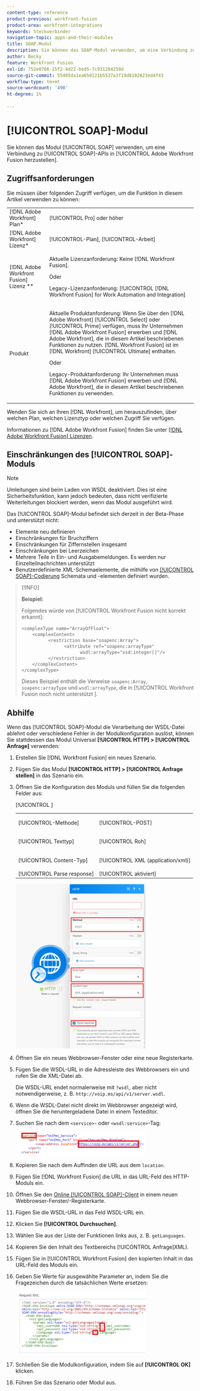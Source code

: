 ```yaml
---
content-type: reference
product-previous: workfront-fusion
product-area: workfront-integrations
keywords: Steckverbinder
navigation-topic: apps-and-their-modules
title: SOAP-Modul
description: Sie können das SOAP-Modul verwenden, um eine Verbindung zu SOAP-APIs in Adobe Workfront Fusion herzustellen.
author: Becky
feature: Workfront Fusion
exl-id: 752e0766-25f2-4d22-bed5-7c931284258d
source-git-commit: 55485da1ea650121b5537a3f19d8102623ed4f43
workflow-type: tm+mt
source-wordcount: '490'
ht-degree: 1%

---
```


# [!UICONTROL SOAP]-Modul

Sie können das Modul [!UICONTROL SOAP] verwenden, um eine Verbindung zu [!UICONTROL SOAP]-APIs in [!UICONTROL Adobe Workfront Fusion herzustellen].

## Zugriffsanforderungen

Sie müssen über folgenden Zugriff verfügen, um die Funktion in diesem Artikel verwenden zu können:

<table style="table-layout:auto"> 
 <col> 
 <col> 
 <tbody> 
  <tr> 
   <td role="rowheader">[!DNL Adobe Workfront] Plan*</td>
  <td> <p>[!UICONTROL Pro] oder höher</p> </td>
  </tr> 
  <tr data-mc-conditions=""> 
   <td role="rowheader">[!DNL Adobe Workfront] Lizenz*</td>
   <td> <p>[!UICONTROL-Plan], [!UICONTROL-Arbeit]</p> </td> 
  </tr> 
  <tr> 
   <td role="rowheader">[!DNL Adobe Workfront Fusion] Lizenz **</td> 
   <td>
   <p>Aktuelle Lizenzanforderung: Keine [!DNL Workfront Fusion].</p>
   <p>Oder</p>
   <p>Legacy-Lizenzanforderung: [!UICONTROL [!DNL Workfront Fusion] for Work Automation and Integration] </p>
   </td> 
  </tr> 
  <tr> 
   <td role="rowheader">Produkt</td> 
   <td>
   <p>Aktuelle Produktanforderung: Wenn Sie über den [!DNL Adobe Workfront] [!UICONTROL Select] oder [!UICONTROL Prime] verfügen, muss Ihr Unternehmen [!DNL Adobe Workfront Fusion] erwerben und [!DNL Adobe Workfront], die in diesem Artikel beschriebenen Funktionen zu nutzen. [!DNL Workfront Fusion] ist im [!DNL Workfront] [!UICONTROL Ultimate] enthalten.</p>
   <p>Oder</p>
   <p>Legacy-Produktanforderung: Ihr Unternehmen muss [!DNL Adobe Workfront Fusion] erwerben und [!DNL Adobe Workfront], die in diesem Artikel beschriebenen Funktionen zu verwenden.</p>
   </td> 
  </tr> 
 </tbody> 
</table>

Wenden Sie sich an Ihren [!DNL Workfront], um herauszufinden, über welchen Plan, welchen Lizenztyp oder welchen Zugriff Sie verfügen.

Informationen zu [!DNL Adobe Workfront Fusion] finden Sie unter [[!DNL Adobe Workfront Fusion] Lizenzen](../../workfront-fusion/get-started/license-automation-vs-integration.md).

## Einschränkungen des [!UICONTROL SOAP]-Moduls

>[!NOTE]
>
>Umleitungen sind beim Laden von WSDL deaktiviert. Dies ist eine Sicherheitsfunktion, kann jedoch bedeuten, dass nicht verifizierte Weiterleitungen blockiert werden, wenn das Modul ausgeführt wird.

Das [!UICONTROL SOAP]-Modul befindet sich derzeit in der Beta-Phase und unterstützt nicht:

* Elemente neu definieren
* Einschränkungen für Bruchziffern
* Einschränkungen für Ziffernstellen insgesamt
* Einschränkungen bei Leerzeichen
* Mehrere Teile in Ein- und Ausgabemeldungen. Es werden nur Einzelteilnachrichten unterstützt
* Benutzerdefinierte XML-Schemaelemente, die mithilfe von [[!UICONTROL SOAP]-Codierung](https://schemas.xmlsoap.org) Schemata und -elementen definiert wurden.

>[!INFO]
>
>**Beispiel:**
>  
>Folgendes würde von [!UICONTROL Workfront Fusion nicht korrekt erkannt]:
>
>```
><complexType name="ArrayOfFloat">
>     <complexContent>
>           <restriction base="soapenc:Array">
>                 <attribute ref="soapenc:arrayType"
>                       wsdl:arrayType="xsd:integer[]"/>
>           </restriction>
>     </complexContent>
></complexType>
>```
>
>Dieses Beispiel enthält die Verweise `soapenc:Array`, `soapenc:arrayType` und `wsdl:arrayType`, die in [!UICONTROL Workfront Fusion noch nicht unterstützt ].

## Abhilfe

Wenn das [!UICONTROL SOAP]-Modul die Verarbeitung der WSDL-Datei ablehnt oder verschiedene Fehler in der Modulkonfiguration auslöst, können Sie stattdessen das Modul Universal **[!UICONTROL HTTP] > [!UICONTROL Anfrage]** verwenden:

1. Erstellen Sie [!DNL Workfront Fusion] ein neues Szenario.
1. Fügen Sie das Modul **[!UICONTROL HTTP] > [!UICONTROL Anfrage stellen]** in das Szenario ein.
1. Öffnen Sie die Konfiguration des Moduls und füllen Sie die folgenden Felder aus:

   <table style="table-layout:auto"> 
    <col> 
    <col> 
    <tbody> 
     <tr> 
      <td role="rowheader">[!UICONTROL-Methode]</td> 
      <td> <p>[!UICONTROL-POST]</p> </td> 
     </tr> 
     <tr data-mc-conditions=""> 
      <td role="rowheader">[!UICONTROL Texttyp]</td> 
      <td> <p>[!UICONTROL Roh]</p> </td> [!UICONTROL ]
     </tr> 
     <tr> 
      <td role="rowheader">[!UICONTROL Content-Typ]</td> 
      <td> <p>[!UICONTROL XML (application/xml)]</p> </td> 
     </tr> 
     <tr> 
      <td role="rowheader">[!UICONTROL Parse response]</td> 
      <td>[!UICONTROL aktiviert]</td> 
     </tr> 
    </tbody> 
   </table>

   ![](assets/workaround-350x443.png)

1. Öffnen Sie ein neues Webbrowser-Fenster oder eine neue Registerkarte.
1. Fügen Sie die WSDL-URL in die Adressleiste des Webbrowsers ein und rufen Sie die XML-Datei ab.

   Die WSDL-URL endet normalerweise mit `?wsdl`, aber nicht notwendigerweise, z. B. `http://voip.ms/api/v1/server.wsdl`.

1. Wenn die WSDL-Datei nicht direkt im Webbrowser angezeigt wird, öffnen Sie die heruntergeladene Datei in einem Texteditor.
1. Suchen Sie nach dem `<service>`- oder `<wsdl:service>`-Tag:

   ![](assets/service-350x65.png)

1. Kopieren Sie nach dem Auffinden die URL aus dem `location`.
1. Fügen Sie [!DNL Workfront Fusion] die URL in das URL-Feld des HTTP-Moduls ein.
1. Öffnen Sie den [Online [!UICONTROL SOAP]-Client](https://wsdlbrowser.com/) in einem neuen Webbrowser-Fenster/-Registerkarte.
1. Fügen Sie die WSDL-URL in das Feld WSDL-URL ein.
1. Klicken Sie **[!UICONTROL Durchsuchen]**.
1. Wählen Sie aus der Liste der Funktionen links aus, z. B. `getLanguages`.
1. Kopieren Sie den Inhalt des Textbereichs [!UICONTROL Anfrage]XML).
1. Fügen Sie in [!UICONTROL Workfront Fusion] den kopierten Inhalt in das URL-Feld des Moduls ein.
1. Geben Sie Werte für ausgewählte Parameter an, indem Sie die Fragezeichen durch die tatsächlichen Werte ersetzen:

   ![](assets/request-xml-350x172.png)

1. Schließen Sie die Modulkonfiguration, indem Sie auf **[!UICONTROL OK]** klicken.
1. Führen Sie das Szenario oder Modul aus.

